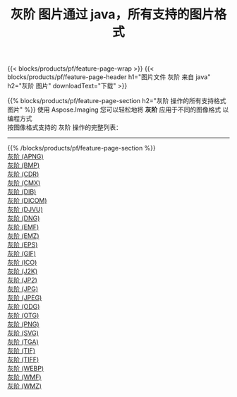 ﻿---
title: 灰阶 图片通过 java，所有支持的图片格式 
weight: 3920
url: /zh-hans/java/grayscale 
lang: zh-hans
langdirlevel: 2
locales: zh-hans,ja,it,ru,de,es,fr,nl,id,lt,pl,pt,vi,tr,ko,zh-hant,ar,hi,th,sv,cs,uk,he
description: 使用 Aspose.Imaging 你可以轻松地通过 java 获取 灰阶 图像
---

{{< blocks/products/pf/feature-page-wrap >}}
{{< blocks/products/pf/feature-page-header h1="图片文件 灰阶 来自 java" h2="灰阶 图片" downloadText="下载" >}}


{{% blocks/products/pf/feature-page-section  h2="灰阶 操作的所有支持格式图片" %}}
使用 Aspose.Imaging 您可以轻松地将 **灰阶** 应用于不同的图像格式 以编程方式
<br/>
按图像格式支持的 灰阶 操作的完整列表：
<hr/>
{{% /blocks/products/pf/feature-page-section %}}
<div class="container-fluid productfamilypage bg-gray">
    <div class="convertypes bg-gray agp-content section">
        <div class="container">
		<div class="row other-converters">
		    <div class='col-md-2 other-converter remove-lp remove-rp'><a href="/imaging/zh-hans/java/grayscale/apng" >灰阶 (APNG)</a></div><div class='col-md-2 other-converter remove-lp remove-rp'><a href="/imaging/zh-hans/java/grayscale/bmp" >灰阶 (BMP)</a></div><div class='col-md-2 other-converter remove-lp remove-rp'><a href="/imaging/zh-hans/java/grayscale/cdr" >灰阶 (CDR)</a></div><div class='col-md-2 other-converter remove-lp remove-rp'><a href="/imaging/zh-hans/java/grayscale/cmx" >灰阶 (CMX)</a></div><div class='col-md-2 other-converter remove-lp remove-rp'><a href="/imaging/zh-hans/java/grayscale/dib" >灰阶 (DIB)</a></div><div class='col-md-2 other-converter remove-lp remove-rp'><a href="/imaging/zh-hans/java/grayscale/dicom" >灰阶 (DICOM)</a></div><div class='col-md-2 other-converter remove-lp remove-rp'><a href="/imaging/zh-hans/java/grayscale/djvu" >灰阶 (DJVU)</a></div><div class='col-md-2 other-converter remove-lp remove-rp'><a href="/imaging/zh-hans/java/grayscale/dng" >灰阶 (DNG)</a></div><div class='col-md-2 other-converter remove-lp remove-rp'><a href="/imaging/zh-hans/java/grayscale/emf" >灰阶 (EMF)</a></div><div class='col-md-2 other-converter remove-lp remove-rp'><a href="/imaging/zh-hans/java/grayscale/emz" >灰阶 (EMZ)</a></div><div class='col-md-2 other-converter remove-lp remove-rp'><a href="/imaging/zh-hans/java/grayscale/eps" >灰阶 (EPS)</a></div><div class='col-md-2 other-converter remove-lp remove-rp'><a href="/imaging/zh-hans/java/grayscale/gif" >灰阶 (GIF)</a></div><div class='col-md-2 other-converter remove-lp remove-rp'><a href="/imaging/zh-hans/java/grayscale/ico" >灰阶 (ICO)</a></div><div class='col-md-2 other-converter remove-lp remove-rp'><a href="/imaging/zh-hans/java/grayscale/j2k" >灰阶 (J2K)</a></div><div class='col-md-2 other-converter remove-lp remove-rp'><a href="/imaging/zh-hans/java/grayscale/jp2" >灰阶 (JP2)</a></div><div class='col-md-2 other-converter remove-lp remove-rp'><a href="/imaging/zh-hans/java/grayscale/jpg" >灰阶 (JPG)</a></div><div class='col-md-2 other-converter remove-lp remove-rp'><a href="/imaging/zh-hans/java/grayscale/jpeg" >灰阶 (JPEG)</a></div><div class='col-md-2 other-converter remove-lp remove-rp'><a href="/imaging/zh-hans/java/grayscale/odg" >灰阶 (ODG)</a></div><div class='col-md-2 other-converter remove-lp remove-rp'><a href="/imaging/zh-hans/java/grayscale/otg" >灰阶 (OTG)</a></div><div class='col-md-2 other-converter remove-lp remove-rp'><a href="/imaging/zh-hans/java/grayscale/png" >灰阶 (PNG)</a></div><div class='col-md-2 other-converter remove-lp remove-rp'><a href="/imaging/zh-hans/java/grayscale/svg" >灰阶 (SVG)</a></div><div class='col-md-2 other-converter remove-lp remove-rp'><a href="/imaging/zh-hans/java/grayscale/tga" >灰阶 (TGA)</a></div><div class='col-md-2 other-converter remove-lp remove-rp'><a href="/imaging/zh-hans/java/grayscale/tif" >灰阶 (TIF)</a></div><div class='col-md-2 other-converter remove-lp remove-rp'><a href="/imaging/zh-hans/java/grayscale/tiff" >灰阶 (TIFF)</a></div><div class='col-md-2 other-converter remove-lp remove-rp'><a href="/imaging/zh-hans/java/grayscale/webp" >灰阶 (WEBP)</a></div><div class='col-md-2 other-converter remove-lp remove-rp'><a href="/imaging/zh-hans/java/grayscale/wmf" >灰阶 (WMF)</a></div><div class='col-md-2 other-converter remove-lp remove-rp'><a href="/imaging/zh-hans/java/grayscale/wmz" >灰阶 (WMZ)</a></div>
                </div>
        </div>
    </div>
</div>
<br/>
